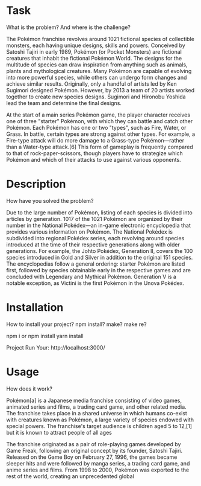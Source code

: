 # Task
What is the problem? And where is the challenge?

The Pokémon franchise revolves around 1021 fictional species of collectible monsters, each having unique designs, skills and powers. Conceived by Satoshi Tajiri in early 1989, Pokémon (or Pocket Monsters) are fictional creatures that inhabit the fictional Pokémon World. The designs for the multitude of species can draw inspiration from anything such as animals, plants and mythological creatures. Many Pokémon are capable of evolving into more powerful species, while others can undergo form changes and achieve similar results. Originally, only a handful of artists led by Ken Sugimori designed Pokémon. However, by 2013 a team of 20 artists worked together to create new species designs. 
Sugimori and Hironobu Yoshida lead the team and determine the final designs.

At the start of a main series Pokémon game, the player character receives one of three "starter" Pokémon, with which they can battle and catch other Pokémon. Each Pokémon has one or two "types", such as Fire, Water, or Grass. In battle, certain types are strong against other types. 
For example, a Fire-type attack will do more damage to a Grass-type Pokémon—rather than a Water-type attack.[6] This form of gameplay is frequently compared to that of rock-paper-scissors, though players have to strategize which Pokémon and which of their attacks to use against various opponents.

# Description
How have you solved the problem?

Due to the large number of Pokémon, listing of each species is divided into articles by generation. 
1017 of the 1021 Pokémon are organized by their number in the National Pokédex—an in-game electronic encyclopedia that provides various information on Pokémon. The National Pokédex is subdivided into regional Pokédex series, each revolving around species introduced at the time of their respective generations along with older generations. For example, the Johto Pokédex, Generation II, covers the 100 species introduced in Gold and Silver in addition to the original 151 species. The encyclopedias follow a general ordering: starter Pokémon are listed first, followed by species obtainable early in the respective games and are concluded with Legendary and Mythical Pokémon. 
Generation V is a notable exception, as Victini is the first Pokémon in the Unova Pokédex.

# Installation
How to install your project? npm install? make? make re?

npm i or npm install 
yarn install 

Project Run Your:
http://localhost:3000/

# Usage
How does it work?

Pokémon[a] is a Japanese media franchise consisting of video games, animated series and films, a trading card game, and other related media. The franchise takes place in a shared universe in which humans co-exist with creatures known as Pokémon, a large variety of species endowed with special powers. 
The franchise's target audience is children aged 5 to 12,[1] but it is known to attract people of all ages

The franchise originated as a pair of role-playing games developed by Game Freak, following an original concept by its founder, Satoshi Tajiri. Released on the Game Boy on February 27, 1996, the games became sleeper hits and were followed by manga series, a trading card game, and anime series and films. 
From 1998 to 2000, Pokémon was exported to the rest of the world, creating an unprecedented global
